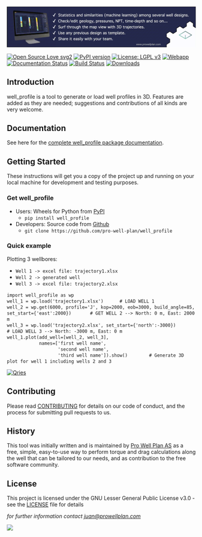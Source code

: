 [![Cover](https://github.com/pro-well-plan/opensource_apps/raw/master/resources/pwp-bgd.gif)](https://prowellplan.com)

[![Open Source Love svg2](https://badges.frapsoft.com/os/v2/open-source.svg?v=103)](https://github.com/pro-well-plan/well_profile/blob/master/LICENSE.md)
[![PyPI version](https://badge.fury.io/py/well-profile.svg)](https://badge.fury.io/py/well-profile)
[![License: LGPL v3](https://img.shields.io/badge/License-LGPL_v3-blue.svg)](https://www.gnu.org/licenses/lgpl-3.0)
[![Webapp](https://img.shields.io/badge/WebApp-On-green.svg)](https://pwp-opensource.herokuapp.com/)
[![Documentation Status](https://readthedocs.org/projects/well_profile/badge/?version=latest)](http://well_profile.readthedocs.io/?badge=latest)
[![Build Status](https://www.travis-ci.org/pro-well-plan/well_profile.svg?branch=master)](https://www.travis-ci.org/pro-well-plan/well_profile)
[![Downloads](https://pepy.tech/badge/well-profile)](https://pepy.tech/project/well-profile)


## Introduction
well_profile is a tool to generate or load well profiles in 3D. Features are added as they
are needed; suggestions and contributions of all kinds are very welcome.

## Documentation

See here for the [complete well_profile package documentation](https://well_profile.readthedocs.io/en/latest/).

## Getting Started

These instructions will get you a copy of the project up and running on your local machine for development and testing purposes.

### Get well_profile

* Users: Wheels for Python from [PyPI](https://pypi.python.org/pypi/well-profile/) 
    * `pip install well_profile`
* Developers: Source code from [Github](https://github.com/pro-well-plan/well_profile)
    * `git clone https://github.com/pro-well-plan/well_profile`
 
### Quick example

Plotting 3 wellbores:
* `Well 1 -> excel file: trajectory1.xlsx`
* `Well 2 -> generated well`
* `Well 3 -> excel file: trajectory2.xlsx`
```
import well_profile as wp
well_1 = wp.load('trajectory1.xlsx')      # LOAD WELL 1
well_2 = wp.get(6000, profile='J', kop=2000, eob=3000, build_angle=85, set_start={'east':2000})       # GET WELL 2 --> North: 0 m, East: 2000 m
well_3 = wp.load('trajectory2.xlsx', set_start={'north':-3000})        # LOAD WELL 3 --> North: -3000 m, East: 0 m
well_1.plot(add_well=[well_2, well_3],
            names=['first well name',
                   'second well name',
                   'third well name']).show()        # Generate 3D plot for well 1 including wells 2 and 3
```
<a href="https://youtu.be/X7Bs9_7NdRM">
   <img alt="Qries" src="https://well-profile.readthedocs.io/en/latest/_images/multiple_diff_loc.png"
   width=700" height="400">
</a>        

## Contributing

Please read [CONTRIBUTING](CONTRIBUTING.md) for details on our code of conduct, and the process for submitting pull requests to us.

## History ##
This tool was initially written and is maintained by [Pro Well Plan
AS](http://www.prowellplan.com/) as a free, simple, easy-to-use way to perform
torque and drag calculations along the well that can be tailored to our needs, and as contribution to the
free software community.

## License

This project is licensed under the GNU Lesser General Public License v3.0 - see the [LICENSE](LICENSE.md) file for details


*for further information contact juan@prowellplan.com*

![](https://user-images.githubusercontent.com/52009346/69100304-2eb3e800-0a5d-11ea-9a3a-8e502af2120b.png)
